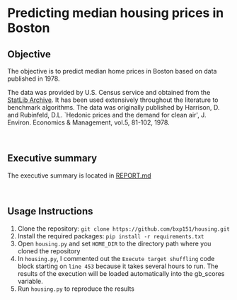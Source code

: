 # Predicting median housing prices in Boston

## Objective
The objective is to predict median home prices in Boston based on data published in 1978.  

The data was provided by U.S. Census service and obtained from the [StatLib Archive](http://lib.stat.cmu.edu/datasets/boston).  It has been used extensively throughout the literature to benchmark algorithms. The data was originally published by Harrison, D. and Rubinfeld, D.L. `Hedonic prices and the demand for clean air', J. Environ. Economics & Management, vol.5, 81-102, 1978. 

</br>

## Executive summary

The executive summary is located in [REPORT.md](./REPORT.md)

<br>

## Usage Instructions

1. Clone the repository: `git clone https://github.com/bxp151/housing.git
`
2. Install the required packages: `pip install -r requirements.txt `
3. Open `housing.py` and set `HOME_DIR` to the directory path where you cloned the repository
4. In `housing.py`, I commented out the `Execute target shuffling` code block starting on `line 453` because it takes several hours to run.  The results of the execution will be loaded automatically into the gb_scores variable.
5. Run `housing.py` to reproduce the results

</br>

